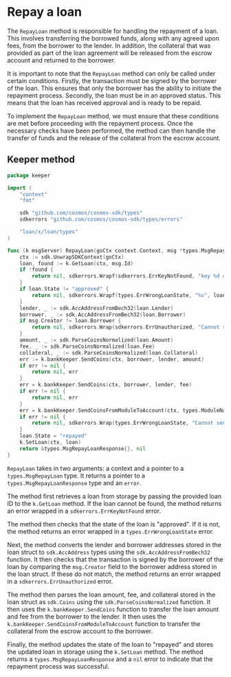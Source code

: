 # Repay a loan

The `RepayLoan` method is responsible for handling the repayment of a loan. This
involves transferring the borrowed funds, along with any agreed upon fees, from
the borrower to the lender. In addition, the collateral that was provided as
part of the loan agreement will be released from the escrow account and returned
to the borrower.

It is important to note that the `RepayLoan` method can only be called under
certain conditions. Firstly, the transaction must be signed by the borrower of
the loan. This ensures that only the borrower has the ability to initiate the
repayment process. Secondly, the loan must be in an approved status. This means
that the loan has received approval and is ready to be repaid.

To implement the `RepayLoan` method, we must ensure that these conditions are
met before proceeding with the repayment process. Once the necessary checks have
been performed, the method can then handle the transfer of funds and the release
of the collateral from the escrow account.

## Keeper method

```go title="x/loan/keeper/msg_server_repay_loan.go"
package keeper

import (
	"context"
	"fmt"

	sdk "github.com/cosmos/cosmos-sdk/types"
	sdkerrors "github.com/cosmos/cosmos-sdk/types/errors"

	"loan/x/loan/types"
)

func (k msgServer) RepayLoan(goCtx context.Context, msg *types.MsgRepayLoan) (*types.MsgRepayLoanResponse, error) {
	ctx := sdk.UnwrapSDKContext(goCtx)
	loan, found := k.GetLoan(ctx, msg.Id)
	if !found {
		return nil, sdkerrors.Wrapf(sdkerrors.ErrKeyNotFound, "key %d doesn't exist", msg.Id)
	}
	if loan.State != "approved" {
		return nil, sdkerrors.Wrapf(types.ErrWrongLoanState, "%v", loan.State)
	}
	lender, _ := sdk.AccAddressFromBech32(loan.Lender)
	borrower, _ := sdk.AccAddressFromBech32(loan.Borrower)
	if msg.Creator != loan.Borrower {
		return nil, sdkerrors.Wrap(sdkerrors.ErrUnauthorized, "Cannot repay: not the borrower")
	}
	amount, _ := sdk.ParseCoinsNormalized(loan.Amount)
	fee, _ := sdk.ParseCoinsNormalized(loan.Fee)
	collateral, _ := sdk.ParseCoinsNormalized(loan.Collateral)
	err := k.bankKeeper.SendCoins(ctx, borrower, lender, amount)
	if err != nil {
		return nil, err
	}
	err = k.bankKeeper.SendCoins(ctx, borrower, lender, fee)
	if err != nil {
		return nil, err
	}
	err = k.bankKeeper.SendCoinsFromModuleToAccount(ctx, types.ModuleName, borrower, collateral)
	if err != nil {
		return nil, sdkerrors.Wrap(types.ErrWrongLoanState, "Cannot send coins")
	}
	loan.State = "repayed"
	k.SetLoan(ctx, loan)
	return &types.MsgRepayLoanResponse{}, nil
}
```

`RepayLoan` takes in two arguments: a context and a pointer to a
`types.MsgRepayLoan` type. It returns a pointer to a
`types.MsgRepayLoanResponse` type and an `error`.

The method first retrieves a loan from storage by passing the provided loan ID
to the `k.GetLoan` method. If the loan cannot be found, the method returns an
error wrapped in a `sdkerrors.ErrKeyNotFound` error.

The method then checks that the state of the loan is "approved". If it is not,
the method returns an error wrapped in a `types.ErrWrongLoanState` error.

Next, the method converts the lender and borrower addresses stored in the loan
struct to `sdk.AccAddress` types using the `sdk.AccAddressFromBech32` function.
It then checks that the transaction is signed by the borrower of the loan by
comparing the `msg.Creator` field to the borrower address stored in the loan
struct. If these do not match, the method returns an error wrapped in a
`sdkerrors.ErrUnauthorized` error.

The method then parses the loan amount, fee, and collateral stored in the loan
struct as `sdk.Coins` using the `sdk.ParseCoinsNormalized` function. It then
uses the `k.bankKeeper.SendCoins` function to transfer the loan amount and fee
from the borrower to the lender. It then uses the
`k.bankKeeper.SendCoinsFromModuleToAccount` function to transfer the collateral
from the escrow account to the borrower.

Finally, the method updates the state of the loan to "repayed" and stores the
updated loan in storage using the `k.SetLoan` method. The method returns a
`types.MsgRepayLoanResponse` and a `nil` error to indicate that the repayment
process was successful.